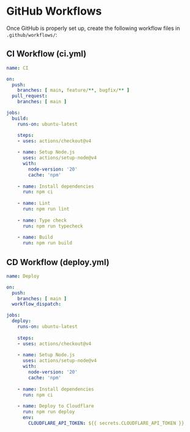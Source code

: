 # GitHub Workflows

Once GitHub is properly set up, create the following workflow files in `.github/workflows/`:

## CI Workflow (ci.yml)

```yaml
name: CI

on:
  push:
    branches: [ main, feature/**, bugfix/** ]
  pull_request:
    branches: [ main ]

jobs:
  build:
    runs-on: ubuntu-latest

    steps:
    - uses: actions/checkout@v4
    
    - name: Setup Node.js
      uses: actions/setup-node@v4
      with:
        node-version: '20'
        cache: 'npm'
        
    - name: Install dependencies
      run: npm ci
      
    - name: Lint
      run: npm run lint
      
    - name: Type check
      run: npm run typecheck
      
    - name: Build
      run: npm run build
```

## CD Workflow (deploy.yml)

```yaml
name: Deploy

on:
  push:
    branches: [ main ]
  workflow_dispatch:

jobs:
  deploy:
    runs-on: ubuntu-latest
    
    steps:
    - uses: actions/checkout@v4
    
    - name: Setup Node.js
      uses: actions/setup-node@v4
      with:
        node-version: '20'
        cache: 'npm'
        
    - name: Install dependencies
      run: npm ci
      
    - name: Deploy to Cloudflare
      run: npm run deploy
      env:
        CLOUDFLARE_API_TOKEN: ${{ secrets.CLOUDFLARE_API_TOKEN }}
```